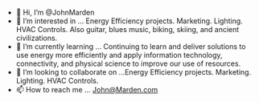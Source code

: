 - 👋 Hi, I’m @JohnMarden
- 👀 I’m interested in ... Energy Efficiency projects. Marketing. Lighting. HVAC Controls. Also guitar, blues music, biking, skiing, and ancient civilizations.
- 🌱 I’m currently learning ... Continuing to learn and deliver solutions to use energy more efficiently and apply information technology, connectivity, and physical science to improve our use of resources.
- 💞️ I’m looking to collaborate on ...Energy Efficiency projects. Marketing. Lighting. HVAC Controls.
- 📫 How to reach me ... John@Marden.com

<!---
JohnMarden/JohnMarden is a ✨ special ✨ repository because its `README.md` (this file) appears on your GitHub profile.
You can click the Preview link to take a look at your changes.
--->
